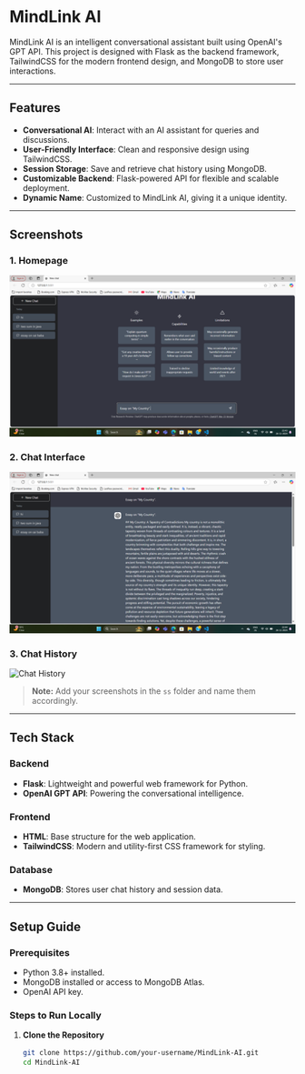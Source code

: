 
# MindLink AI 

MindLink AI is an intelligent conversational assistant built using OpenAI's GPT API. This project is designed with Flask as the backend framework, TailwindCSS for the modern frontend design, and MongoDB to store user interactions.

---

## Features

- **Conversational AI**: Interact with an AI assistant for queries and discussions.
- **User-Friendly Interface**: Clean and responsive design using TailwindCSS.
- **Session Storage**: Save and retrieve chat history using MongoDB.
- **Customizable Backend**: Flask-powered API for flexible and scalable deployment.
- **Dynamic Name**: Customized to MindLink AI, giving it a unique identity.

---

## Screenshots

### 1. **Homepage**
![Homepage](HomePage.png)

### 2. **Chat Interface**
![Chat Interface](ChatInterface.png)

### 3. **Chat History**
![Chat History](ss/chat_history.png)

> **Note:** Add your screenshots in the `ss` folder and name them accordingly.

---

## Tech Stack

### Backend
- **Flask**: Lightweight and powerful web framework for Python.
- **OpenAI GPT API**: Powering the conversational intelligence.

### Frontend
- **HTML**: Base structure for the web application.
- **TailwindCSS**: Modern and utility-first CSS framework for styling.

### Database
- **MongoDB**: Stores user chat history and session data.

---

## Setup Guide

### Prerequisites
- Python 3.8+ installed.
- MongoDB installed or access to MongoDB Atlas.
- OpenAI API key.

### Steps to Run Locally
1. **Clone the Repository**
   ```bash
   git clone https://github.com/your-username/MindLink-AI.git
   cd MindLink-AI

